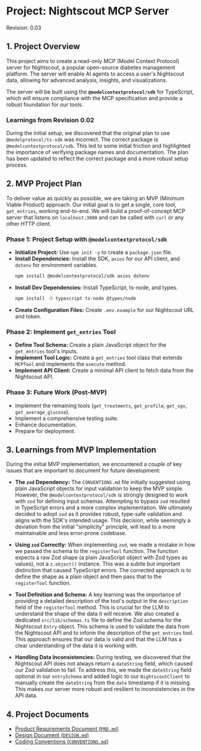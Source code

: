 # **Project: Nightscout MCP Server**
Revision: 0.03
## **1. Project Overview**

This project aims to create a read-only MCP (Model Context Protocol) server for Nightscout, a popular open-source diabetes management platform. The server will enable AI agents to access a user's Nightscout data, allowing for advanced analysis, insights, and visualizations.

The server will be built using the **`@modelcontextprotocol/sdk`** for TypeScript, which will ensure compliance with the MCP specification and provide a robust foundation for our tools.

### Learnings from Revision 0.02

During the initial setup, we discovered that the original plan to use `@modelprotocol/ts-sdk` was incorrect. The correct package is `@modelcontextprotocol/sdk`. This led to some initial friction and highlighted the importance of verifying package names and documentation. The plan has been updated to reflect the correct package and a more robust setup process.

## **2. MVP Project Plan**

To deliver value as quickly as possible, we are taking an MVP (Minimum Viable Product) approach. Our initial goal is to get a single, core tool, `get_entries`, working end-to-end. We will build a proof-of-concept MCP server that listens on `localhost:3000` and can be called with `curl` or any other HTTP client.

### **Phase 1: Project Setup with `@modelcontextprotocol/sdk`**
*   **Initialize Project:** Use `npm init -y` to create a `package.json` file.
*   **Install Dependencies:** Install the SDK, `axios` for our API client, and `dotenv` for environment variables.
    ```bash
    npm install @modelcontextprotocol/sdk axios dotenv
    ```
*   **Install Dev Dependencies:** Install TypeScript, ts-node, and types.
    ```bash
    npm install -D typescript ts-node @types/node
    ```
*   **Create Configuration Files:** Create `.env.example` for our Nightscout URL and token.

### **Phase 2: Implement `get_entries` Tool**
*   **Define Tool Schema:** Create a plain JavaScript object for the `get_entries` tool's inputs.
*   **Implement Tool Logic:** Create a `get_entries` tool class that extends `MCPTool` and implements the `execute` method.
*   **Implement API Client:** Create a minimal API client to fetch data from the Nightscout API.

### **Phase 3: Future Work (Post-MVP)**
*   Implement the remaining tools (`get_treatments`, `get_profile`, `get_sgv`, `get_average_glucose`).
*   Implement a comprehensive testing suite.
*   Enhance documentation.
*   Prepare for deployment.

## **3. Learnings from MVP Implementation**

During the initial MVP implementation, we encountered a couple of key issues that are important to document for future development:

*   **The `zod` Dependency:** The `CONVENTIONS.md` file initially suggested using plain JavaScript objects for input validation to keep the MVP simple. However, the `@modelcontextprotocol/sdk` is strongly designed to work with `zod` for defining input schemas. Attempting to bypass `zod` resulted in TypeScript errors and a more complex implementation. We ultimately decided to adopt `zod` as it provides robust, type-safe validation and aligns with the SDK's intended usage. This decision, while seemingly a deviation from the initial "simplicity" principle, will lead to a more maintainable and less error-prone codebase.

*   **Using `zod` Correctly:** When implementing `zod`, we made a mistake in how we passed the schema to the `registerTool` function. The function expects a raw Zod shape (a plain JavaScript object with Zod types as values), not a `z.object()` instance. This was a subtle but important distinction that caused TypeScript errors. The corrected approach is to define the shape as a plain object and then pass that to the `registerTool` function.

*   **Tool Definition and Schema:** A key learning was the importance of providing a detailed description of the tool's output in the `description` field of the `registerTool` method. This is crucial for the LLM to understand the shape of the data it will receive. We also created a dedicated `src/lib/schemas.ts` file to define the Zod schema for the Nightscout `Entry` object. This schema is used to validate the data from the Nightscout API and to inform the description of the `get_entries` tool. This approach ensures that our data is valid and that the LLM has a clear understanding of the data it is working with.

*   **Handling Data Inconsistencies:** During testing, we discovered that the Nightscout API does not always return a `dateString` field, which caused our Zod validation to fail. To address this, we made the `dateString` field optional in our `entrySchema` and added logic to our `NightscoutClient` to manually create the `dateString` from the `date` timestamp if it is missing. This makes our server more robust and resilient to inconsistencies in the API data.

## **4. Project Documents**

*   [Product Requirements Document (`PRD.md`)](./PRD.md)
*   [Design Document (`DESIGN.md`)](./DESIGN.md)
*   [Coding Conventions (`CONVENTIONS.md`)](./CONVENTIONS.md)